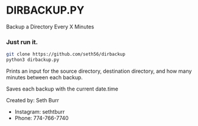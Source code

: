 # DIRBACKUP.PY
Backup a Directory Every X Minutes


### Just run it. 

```bash
git clone https://github.com/seth56/dirbackup
python3 dirbackup.py
```

Prints an input for the source directory, destination directory, and how many minutes between each backup.

Saves each backup with the current date.time


Created by: Seth Burr
- Instagram: sethtburr
- Phone: 774-766-7740
